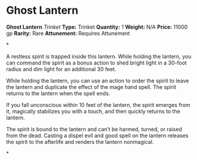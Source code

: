 # Ghost Lantern

**Ghost Lantern**
_Trinket_
**Type:** Trinket
**Quantity:** 1
**Weight:** N/A
**Price:** 11000 gp
**Rarity:** Rare
**Attunement:** Requires Attunement

*<p class="Core-Styles_Core-Body">A restless spirit is trapped inside this lantern. While holding the lantern, you can command the spirit as a bonus action to shed bright light in a 30-foot radius and dim light for an additiona<span class="No-Break">l 30 feet.</span></p>
<p class="Core-Styles_Core-Body">While holding the lantern, you can use an action to order the spirit to leave the lantern and duplicate the effect of the <span class="Serif-Character-Style_Italic-Serif">mage hand</span> spell. The spirit returns to the lantern when the s<span class="No-Break">pell ends.</span></p>
<p class="Core-Styles_Core-Body">If you fall unconscious within 10 feet of the lantern, the spirit emerges from it, magically stabilizes you with a touch, and then quickly returns to th<span class="No-Break">e lantern.</span></p>
<p class="Core-Styles_Core-Body">The spirit is bound to the lantern and can’t be harmed, turned, or raised from the dead. Casting a <span class="Serif-Character-Style_Italic-Serif">dispel evil and good</span> spell on the lantern releases the spirit to the afterlife and renders the lantern n<span class="No-Break">onmagical.</span></p>*
